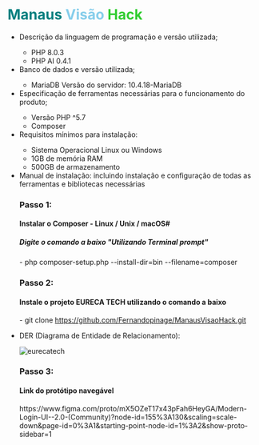 # <span style="color:#008080">Manaus</span> <span style="color:#87CEEB">Visão</span> <span style="color:#32CD32">Hack</span>

<ul>
<li> Descrição da linguagem de programação e versão utilizada;</li>

 - PHP 8.0.3
 - PHP AI 0.4.1

<li> Banco de dados e versão utilizada;</li>

 - MariaDB Versão do servidor: 10.4.18-MariaDB 


<li> Especificação de ferramentas necessárias para o funcionamento do produto; </li>

 - Versão PHP ^5.7
 - Composer


<li>Requisitos mínimos para instalação:</li>

 - Sistema Operacional Linux ou Windows
 - 1GB de memória RAM
 - 500GB de armazenamento

<li> Manual de instalação: incluindo instalação e configuração de todas as ferramentas e bibliotecas necessárias </li>

<h3>Passo 1:</h3>

<h4><b>Instalar o Composer - Linux / Unix / macOS# </b></h4>
<h5>Digite o comando a baixo  "Utilizando Terminal prompt"</h5>


<span> - php composer-setup.php --install-dir=bin --filename=composer </span> 

<h3>Passo 2:</h3>

<h4><b>Instale o projeto EURECA TECH utilizando o comando a baixo</b></h4>

<span> - git clone https://github.com/Fernandopinage/ManausVisaoHack.git </span> 

 <li>DER (Diagrama de Entidade de Relacionamento):</li>

 ![eurecatech](https://user-images.githubusercontent.com/40150897/131252075-69902a78-9cca-4ef8-9905-0934564a2c43.jpg)

<h3>Passo 3:</h3>

<h4><b>Link do protótipo navegável</b></h4>
<span>https://www.figma.com/proto/mX5OZeT17x43pFah6HeyGA/Modern-Login-UI--2.0-(Community)?node-id=155%3A130&scaling=scale-down&page-id=0%3A1&starting-point-node-id=1%3A2&show-proto-sidebar=1</span> 
